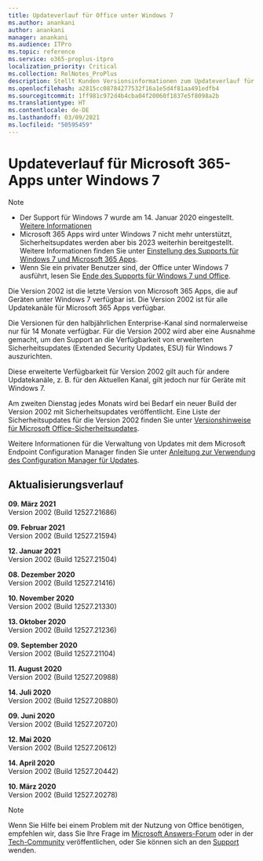 ```yaml
---
title: Updateverlauf für Office unter Windows 7
ms.author: anankani
author: anankani
manager: anankani
ms.audience: ITPro
ms.topic: reference
ms.service: o365-proplus-itpro
localization_priority: Critical
ms.collection: RelNotes_ProPlus
description: Stellt Kunden Versionsinformationen zum Updateverlauf für Microsoft 365-Apps für Windows 7 bereit.
ms.openlocfilehash: a2815cc08784277532f16a1e5d4f81aa491edfb4
ms.sourcegitcommit: 1ff981c972d4b4cba04f20060f1837e5f8098a2b
ms.translationtype: HT
ms.contentlocale: de-DE
ms.lasthandoff: 03/09/2021
ms.locfileid: "50595459"
---
```

# <a name="update-history-for-microsoft-365-apps-on-windows-7"></a>Updateverlauf für Microsoft 365-Apps unter Windows 7 

 > [!NOTE]
>
>- Der Support für Windows 7 wurde am 14. Januar 2020 eingestellt. [Weitere Informationen](https://www.microsoft.com/microsoft-365/windows/end-of-windows-7-support)
>- Microsoft 365 Apps wird unter Windows 7 nicht mehr unterstützt, Sicherheitsupdates werden aber bis 2023 weiterhin bereitgestellt. Weitere Informationen finden Sie unter [Einstellung des Supports für Windows 7 und Microsoft 365 Apps](https://docs.microsoft.com/DeployOffice/endofsupport/windows-7-support).
>- Wenn Sie ein privater Benutzer sind, der Office unter Windows 7 ausführt, lesen Sie [Ende des Supports für Windows 7 und Office](https://support.microsoft.com/office/78f20fab-b57b-44d7-8368-06a8493f3cb9).

Die Version 2002 ist die letzte Version von Microsoft 365 Apps, die auf Geräten unter Windows 7 verfügbar ist. Die Version 2002 ist für alle Updatekanäle für Microsoft 365 Apps verfügbar.

Die Versionen für den halbjährlichen Enterprise-Kanal sind normalerweise nur für 14 Monate verfügbar. Für die Version 2002 wird aber eine Ausnahme gemacht, um den Support an die Verfügbarkeit von erweiterten Sicherheitsupdates (Extended Security Updates, ESU) für Windows 7 auszurichten.

Diese erweiterte Verfügbarkeit für Version 2002 gilt auch für andere Updatekanäle, z. B. für den Aktuellen Kanal, gilt jedoch nur für Geräte mit Windows 7.

Am zweiten Dienstag jedes Monats wird bei Bedarf ein neuer Build der Version 2002 mit Sicherheitsupdates veröffentlicht. Eine Liste der Sicherheitsupdates für die Version 2002 finden Sie unter [Versionshinweise für Microsoft Office-Sicherheitsupdates](microsoft365-apps-security-updates.md).

Weitere Informationen für die Verwaltung von Updates mit dem Microsoft Endpoint Configuration Manager finden Sie unter [Anleitung zur Verwendung des Configuration Manager für Updates](https://docs.microsoft.com/deployoffice/endofsupport/windows-7-support#guidance-when-using-configuration-manager-for-updates).


## <a name="update-history"></a>Aktualisierungsverlauf

[//]: # (NICHT ENTFERNEN)

**09. März 2021**<br/>
Version 2002 (Build 12527.21686)<br/>

**09. Februar 2021**<br/>
Version 2002 (Build 12527.21594)<br/>

**12. Januar 2021**<br/>
Version 2002 (Build 12527.21504)<br/>

**08. Dezember 2020**<br/>
Version 2002 (Build 12527.21416)<br/>

**10. November 2020**<br/>
Version 2002 (Build 12527.21330)<br/>

**13. Oktober 2020**<br/>
Version 2002 (Build 12527.21236)<br/>

**09. September 2020**<br/>
Version 2002 (Build 12527.21104)<br/>

**11. August 2020**<br/>
Version 2002 (Build 12527.20988)<br/>

**14. Juli 2020**<br/>
Version 2002 (Build 12527.20880)<br/>

**09. Juni 2020**<br/>
Version 2002 (Build 12527.20720)<br/>

**12. Mai 2020**<br/>
Version 2002 (Build 12527.20612)<br/>

**14. April 2020**<br/>
Version 2002 (Build 12527.20442)<br/>

**10. März 2020**<br/>
Version 2002 (Build 12527.20278)<br/>




> [!NOTE]
> Wenn Sie Hilfe bei einem Problem mit der Nutzung von Office benötigen, empfehlen wir, dass Sie Ihre Frage im [Microsoft Answers-Forum](https://answers.microsoft.com/) oder in der [Tech-Community](https://techcommunity.microsoft.com/) veröffentlichen, oder Sie können sich an den [Support](https://support.microsoft.com/contactus) wenden.
